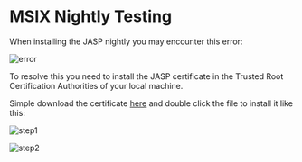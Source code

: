 # MSIX Nightly Testing
When installing the JASP nightly you may encounter this error:

![error](https://github.com/jasp-stats/jasp-desktop/assets/20978635/473e963f-cbb6-4b10-b3b2-ebe5099ba15b)

To resolve this you need to install the JASP certificate in the Trusted Root Certification Authorities of your local machine. 

Simple download the certificate [here](https://static.jasp-stats.org/JASPSelfSignCert.cer) and double click the file to install it like this:

![step1](https://github.com/jasp-stats/jasp-desktop/assets/20978635/6008d97c-09e1-4e9d-b885-b34753968b8a)

![step2](https://github.com/jasp-stats/jasp-desktop/assets/20978635/0b3602c8-10bf-4858-8fa8-cbabe06b84f3)

